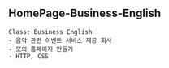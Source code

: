 ## HomePage-Business-English

    Class: Business English
    - 음악 관련 이벤트 서비스 제공 회사
    - 모의 홈페이지 만들기
    - HTTP, CSS 
